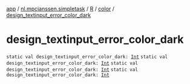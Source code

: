 [app](../../../index.md) / [nl.mpcjanssen.simpletask](../../index.md) / [R](../index.md) / [color](index.md) / [design_textinput_error_color_dark](.)

# design_textinput_error_color_dark

`static val design_textinput_error_color_dark: `[`Int`](https://kotlinlang.org/api/latest/jvm/stdlib/kotlin/-int/index.html)
`static val design_textinput_error_color_dark: `[`Int`](https://kotlinlang.org/api/latest/jvm/stdlib/kotlin/-int/index.html)
`static val design_textinput_error_color_dark: `[`Int`](https://kotlinlang.org/api/latest/jvm/stdlib/kotlin/-int/index.html)
`static val design_textinput_error_color_dark: `[`Int`](https://kotlinlang.org/api/latest/jvm/stdlib/kotlin/-int/index.html)